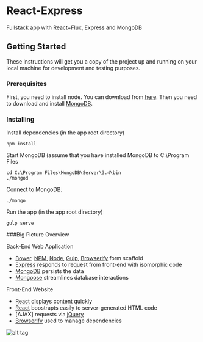 # React-Express
Fullstack app with React+Flux, Express and MongoDB

## Getting Started

These instructions will get you a copy of the project up and running on your local machine for development and testing purposes.

### Prerequisites

First, you need to install node. You can download from [here](https://nodejs.org/en/).
Then you need to download and install [MongoDB](https://www.mongodb.com/).

### Installing

Install dependencies (in the app root directory)
```
npm install
```
Start MongoDB (assume that you have installed MongoDB to C:\Program  Files
```
cd C:\Program Files\MongoDB\Server\3.4\bin
./mongod
```
Connect to MongoDB.
```
./mongo
```
Run the app (in the app root directory)
```
gulp serve
```

###Big Picture Overview

Back-End Web Application

* [Bower](https://bower.io/), [NPM](https://www.npmjs.com/), [Node](https://nodejs.org/en/), [Gulp](http://gulpjs.com/), [Browserify](http://browserify.org/) form scaffold
* [Express](http://expressjs.com/) responds to request from front-end with isomorphic code
* [MongoDB](https://www.mongodb.com/) persists the data
* [Mongoose](http://mongoosejs.com/) streamlines database interactions

Front-End Website

* [React](https://facebook.github.io/react/) displays content quickly
* [React](https://facebook.github.io/react/) boostrapts easily to server-generated HTML code
* [AJAX] requests via [jQuery](https://jquery.com/)
* [Browserify]() used to manage dependencies

![alt tag](http://imgur.com/KJH5gHQ)
